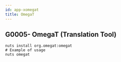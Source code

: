 ```yaml
---
id: app-xomegat
title: OmegaT
---
```



## G0005- OmegaT (Translation Tool)
```
nuts install org.omegat:omegat
# Example of usage
nuts omegat
```
